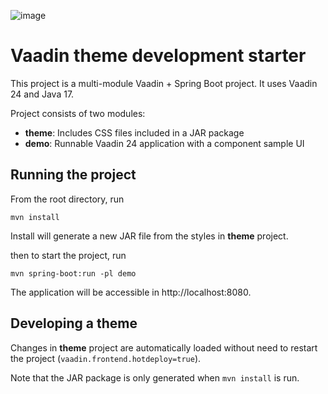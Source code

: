 ![image](https://github.com/juuso-vaadin/theme-development-starter/assets/19607782/a753aad5-8f41-4290-ae02-137c51b97b24)


# Vaadin theme development starter

This project is a multi-module Vaadin + Spring Boot project. It uses Vaadin 24 and Java 17.

Project consists of two modules:

<ul>
  <li><strong>theme</strong>: Includes CSS files included in a JAR package</li>
  <li><strong>demo</strong>: Runnable Vaadin 24 application with a component sample UI</li>
</ul>

## Running the project

From the root directory, run
```terminal
mvn install
```

Install will generate a new JAR file from the styles in **theme** project.

then to start the project, run
```terminal
mvn spring-boot:run -pl demo
```

The application will be accessible in http://localhost:8080.

## Developing a theme

Changes in **theme** project are automatically loaded without need to restart the project (`vaadin.frontend.hotdeploy=true`).

Note that the JAR package is only generated when `mvn install` is run.
